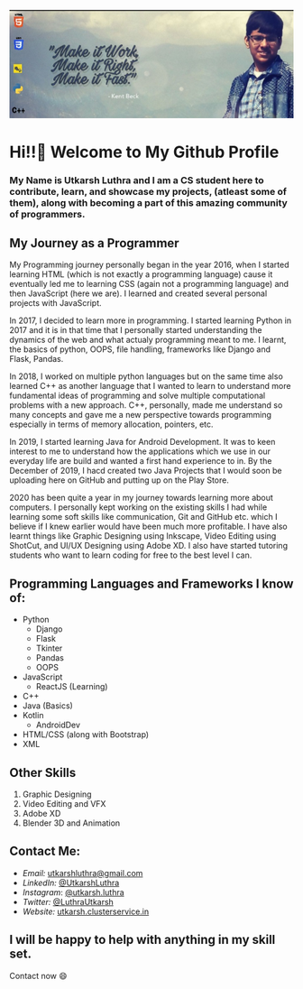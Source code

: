 ![Cover](/CoverPhoto.jpg)
# Hi!!👋 Welcome to My Github Profile

### My Name is Utkarsh Luthra and I am a CS student here to contribute, learn, and showcase my projects, (atleast some of them), along with becoming a part of this amazing community of programmers.

## My Journey as a Programmer
My Programming journey personally began in the year 2016, when I started learning HTML (which is not exactly a programming language) cause it eventually led me to learning CSS (again not a programming language) and then JavaScript (here we are). I learned and created several personal projects with JavaScript. 

In 2017, I decided to learn more in programming. I started learning Python in 2017 and it is in that time that I personally started understanding the dynamics of the web and what actualy programming meant to me. I learnt, the basics of python, OOPS, file handling, frameworks like Django and Flask, Pandas. 

In 2018, I worked on multiple python languages but on the same time also learned C++ as another language that I wanted to learn to understand more fundamental ideas of programming and solve multiple computational problems with a new approach. C++, personally, made me understand so many concepts and gave me a new perspective towards programming especially in terms of memory allocation, pointers, etc.

In 2019, I started learning Java for Android Development. It was to keen interest to me to understand how the applications which we use in our everyday life are build and wanted a first hand experience to in. By the December of 2019, I hacd created two Java Projects that I would soon be uploading here on GitHub and putting up on the Play Store.

2020 has been quite a year in my journey towards learning more about computers. I personally kept working on the existing skills I had while learning some soft skills like communication, Git and GitHub etc. which I believe if I knew earlier would have been much more profitable. I have also learnt things like Graphic Designing using Inkscape, Video Editing using ShotCut, and UI/UX Designing using Adobe XD. I also have started tutoring students who want to learn coding for free to the best level I can.

## Programming Languages and Frameworks I know of:

* Python
  * Django
  * Flask
  * Tkinter
  * Pandas
  * OOPS
* JavaScript
  * ReactJS (Learning)
* C++
* Java (Basics)
* Kotlin
  * AndroidDev
* HTML/CSS (along with Bootstrap)
* XML

## Other Skills
1. Graphic Designing
2. Video Editing and VFX
3. Adobe XD
4. Blender 3D and Animation

## Contact Me:
* *Email:*      [utkarshluthra@gmail.com](mailto:utkarshluthra@gmail.com)
* *LinkedIn:*   [@UtkarshLuthra](https://www.linkedin.com/in/utkarshluthra)
* *Instagram*:  [@utkarsh.luthra](https://www.instagram.com/utkarsh.luthra)
* *Twitter:*    [@LuthraUtkarsh](https://www.twitter.com/LuthraUtkarsh)
* *Website:*    [utkarsh.clusterservice.in](http://utkarsh.clusterservice.in)


## I will be happy to help with anything in my skill set.
Contact now 😄
